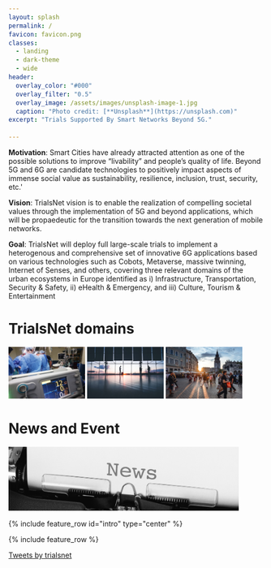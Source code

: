 ```yaml
---
layout: splash
permalink: /
favicon: favicon.png
classes:
  - landing
  - dark-theme
  - wide
header:
  overlay_color: "#000"
  overlay_filter: "0.5"
  overlay_image: /assets/images/unsplash-image-1.jpg
  caption: "Photo credit: [**Unsplash**](https://unsplash.com)"
excerpt: "Trials Supported By Smart Networks Beyond 5G."

--- 
```

**Motivation**\: Smart Cities have already attracted attention as one of the possible solutions to improve “livability” and people’s quality of life. Beyond 5G and 6G are candidate technologies to positively impact aspects of immense social value as sustainability, resilience, inclusion, trust, security, etc.'

**Vision**\: TrialsNet vision is to enable the realization of compelling societal values through the implementation of 5G and beyond applications, which will be propaedeutic for the transition towards the next generation of mobile networks.

**Goal**\: TrialsNet will deploy full large-scale trials to implement a heterogenous and comprehensive set of innovative 6G applications based on various technologies such as Cobots, Metaverse, massive twinning, Internet of Senses, and others, covering three relevant domains of the urban ecosystems in Europe identified as i) Infrastructure, Transportation, Security & Safety, ii) eHealth & Emergency, and iii) Culture, Tourism & Entertainment

# TrialsNet domains

[<img src="assets/images/unsplash-gallery-image-1-th.jpg" title="eHealth & Emergency" width="30%" height="30%">](/usecases/) [<img src="assets/images/unsplash-gallery-image-2-th.jpg" title="Infrastructure, Transportation, Security & Safety" width="30%" height="30%">](/usecases/) [<img src="assets/images/unsplash-gallery-image-3-th.jpg" title="" width="30%" height="30%">](/usecases/)

# News and Event

[<img src="assets/images/news.jpeg" title="News and Events" width="90%" height="30%">](/news-events/)

{% include feature_row id="intro" type="center" %}

{% include feature_row %}

<a class="twitter-timeline" href="https://twitter.com/trialsnet?ref_src=twsrc%5Etfw">Tweets by trialsnet</a> <script async src="https://platform.twitter.com/widgets.js" charset="utf-8"></script>

<!--{% include feature_row id="feature_row2" type="left" %}

{% include feature_row id="feature_row3" type="right" %}

{% include feature_row id="feature_row4" type="center" %}-->
